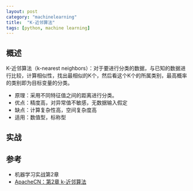 ```yaml
---
layout: post
category: "machinelearning"
title:  "K-近邻算法"
tags: [python, machine learning]
---
```


## 概述

K-近邻算法（k-nearest neighbors）：对于要进行分类的数据，与已知的数据进行比较，计算相似性，找出最相似的K个，然后看这个K个的所属类别，最高概率的类别即为目标变量的分类。

* 原理：采用不同特征值之间的距离进行分类。
* 优点：精度高，对异常值不敏感，无数据输入假定
* 缺点：计算复杂性高，空间复杂度高
* 适用：数值型，标称型

## 实战


## 参考

* 机器学习实战第2章
* [ApacheCN：第2章 k-近邻算法](http://ailearning.apachecn.org/ml/2.KNN/)





